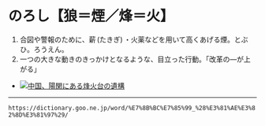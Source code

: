 # のろし【狼＝煙／烽＝火】

1. 合図や警報のために、薪 (たきぎ) ・火薬などを用いて高くあげる煙。とぶひ。ろうえん。
2. 一つの大きな動きのきっかけとなるような、目立った行動。「改革の―が上がる」
    

-    [![中国、陽関にある烽火台の遺構](https://dictionary.goo.ne.jp/img/daijisen/ref_thm/105939.jpg "中国、陽関にある烽火台の遺構")](https://dictionary.goo.ne.jp/img/daijisen/ref/105939.jpg)

---
`https://dictionary.goo.ne.jp/word/%E7%8B%BC%E7%85%99_%28%E3%81%AE%E3%82%8D%E3%81%97%29/`